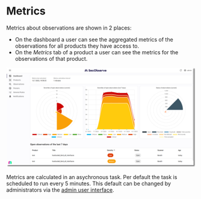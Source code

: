 # Metrics

Metrics about observations are shown in 2 places:

* On the dashboard a user can see the aggregated metrics of the observations for all products they have access to.
* On the *Metrics* tab of a product a user can see the metrics for the observations of that product.

![Metrics](../assets/images/screenshot_dashboard.png)

Metrics are calculated in an asychronous task. Per default the task is scheduled to run every 5 minutes. This default can be changed by administrators via the [admin user interface](../getting_started/configuration.md#admin-user-interface).
